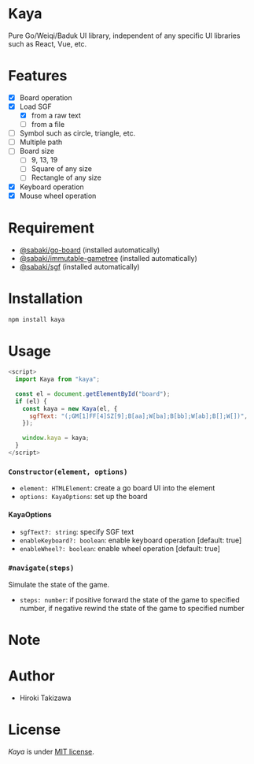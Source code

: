 Kaya
==

Pure Go/Weiqi/Baduk UI library, independent of any specific UI libraries such as React, Vue, etc.


# Features

- [x] Board operation
- [x] Load SGF
  - [x] from a raw text
  - [ ] from a file
- [ ] Symbol such as circle, triangle, etc.
- [ ] Multiple path
- [ ] Board size
  - [ ] 9, 13, 19
  - [ ] Square of any size
  - [ ] Rectangle of any size
- [x] Keyboard operation
- [x] Mouse wheel operation

# Requirement

* [@sabaki/go-board](https://github.com/SabakiHQ/go-board) (installed automatically)
* [@sabaki/immutable-gametree](https://github.com/SabakiHQ/immutable-gametree) (installed automatically)
* [@sabaki/sgf](https://github.com/SabakiHQ/sgf) (installed automatically)

# Installation

```bash
npm install kaya
```

# Usage

```javascript
<script>
  import Kaya from "kaya";
  
  const el = document.getElementById("board");
  if (el) {
    const kaya = new Kaya(el, {
      sgfText: "(;GM[1]FF[4]SZ[9];B[aa];W[ba];B[bb];W[ab];B[];W[])",
    });
    
    window.kaya = kaya;
  } 
</script>
```

### `Constructor(element, options)`

- `element: HTMLElement`: create a go board UI into the element
- `options: KayaOptions`: set up the board

#### KayaOptions

- `sgfText?: string`: specify SGF text
- `enableKeyboard?: boolean`: enable keyboard operation [default: true]
- `enableWheel?: boolean`: enable wheel operation [default: true]

### `#navigate(steps)`

Simulate the state of the game.

- `steps: number`: if positive forward the state of the game to specified number, if negative rewind the state of the game to specified number

# Note

# Author

* Hiroki Takizawa

# License

*Kaya* is under [MIT license](https://en.wikipedia.org/wiki/MIT_License).
